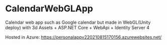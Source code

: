 # CalendarWebGLApp
Calendar web app such as Google calendar but made in WebGL(Unity deploy) with 3d Assets + ASP.NET Core + WebApi + Identity Server 4

Hosted in Azure:
https://personalappv220210815170156.azurewebsites.net/
